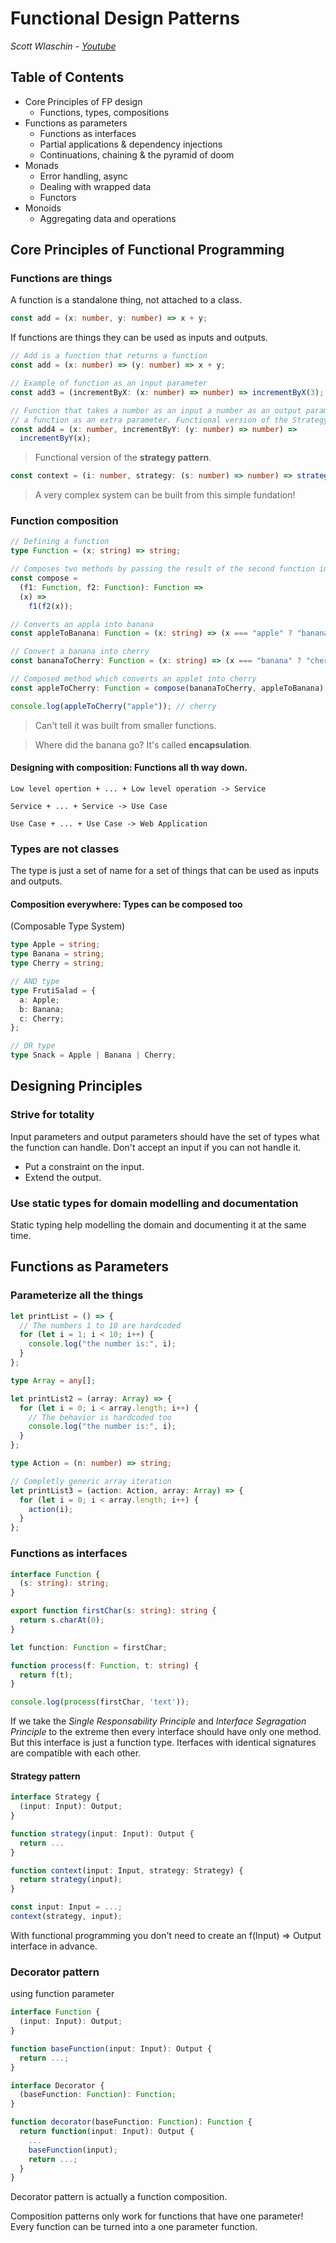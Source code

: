 # Functional Design Patterns

_Scott Wlaschin - [Youtube](https://youtu.be/srQt1NAHYC0)_

## Table of Contents

- Core Principles of FP design
  - Functions, types, compositions
- Functions as parameters
  - Functions as interfaces
  - Partial applications & dependency injections
  - Continuations, chaining & the pyramid of doom
- Monads
  - Error handling, async
  - Dealing with wrapped data
  - Functors
- Monoids
  - Aggregating data and operations

## Core Principles of Functional Programming

### Functions are things

A function is a standalone thing, not attached to a class.

```typescript
const add = (x: number, y: number) => x + y;
```

If functions are things they can be used as inputs and outputs.

```typescript
// Add is a function that returns a function
const add = (x: number) => (y: number) => x + y;

// Example of function as an input parameter
const add3 = (incrementByX: (x: number) => number) => incrementByX(3);

// Function that takes a number as an input a number as an output paramater and
// a function as an extra parameter. Functional version of the Strategy pattern.
const add4 = (x: number, incrementByY: (y: number) => number) =>
  incrementByY(x);
```

> Functional version of the **strategy pattern**.

```typescript
const context = (i: number, strategy: (s: number) => number) => strategy(i);
```

> A very complex system can be built from this simple fundation!

### Function composition

```typescript
// Defining a function
type Function = (x: string) => string;

// Composes two methods by passing the result of the second function into the firt one.
const compose =
  (f1: Function, f2: Function): Function =>
  (x) =>
    f1(f2(x));

// Converts an appla into banana
const appleToBanana: Function = (x: string) => (x === "apple" ? "banana" : x);

// Convert a banana into cherry
const bananaToCherry: Function = (x: string) => (x === "banana" ? "cherry" : x);

// Composed method which converts an applet into cherry
const appleToCherry: Function = compose(bananaToCherry, appleToBanana);

console.log(appleToCherry("apple")); // cherry
```

> Can't tell it was built from smaller functions.

> Where did the banana go? It's called **encapsulation**.

#### Designing with composition: Functions all th way down.

```
Low level opertion + ... + Low level operation -> Service

Service + ... + Service -> Use Case

Use Case + ... + Use Case -> Web Application
```

### Types are not classes

The type is just a set of name for a set of things that can be used as inputs and outputs.

#### Composition everywhere: Types can be composed too

(Composable Type System)

```typescript
type Apple = string;
type Banana = string;
type Cherry = string;

// AND type
type FrutiSalad = {
  a: Apple;
  b: Banana;
  c: Cherry;
};

// OR type
type Snack = Apple | Banana | Cherry;
```

## Designing Principles

### Strive for totality

Input parameters and output parameters should have the set of types what the
function can handle. Don't accept an input if you can not handle it.

- Put a constraint on the input.
- Extend the output.

### Use static types for domain modelling and documentation

Static typing help modelling the domain and documenting it at the same time.

## Functions as Parameters

### Parameterize all the things

```typescript
let printList = () => {
  // The numbers 1 to 10 are hardcoded
  for (let i = 1; i < 10; i++) {
    console.log("the number is:", i);
  }
};

type Array = any[];

let printList2 = (array: Array) => {
  for (let i = 0; i < array.length; i++) {
    // The behavior is hardcoded too
    console.log("the number is:", i);
  }
};

type Action = (n: number) => string;

// Completly generic array iteration
let printList3 = (action: Action, array: Array) => {
  for (let i = 0; i < array.length; i++) {
    action(i);
  }
};
```

### Functions as interfaces

```typescript
interface Function {
  (s: string): string;
}

export function firstChar(s: string): string {
  return s.charAt(0);
}

let function: Function = firstChar;

function process(f: Function, t: string) {
  return f(t);
}

console.log(process(firstChar, 'text'));
```

If we take the _Single Responsability Principle_ and _Interface Segragation
Principle_ to the extreme then every interface should have only one method.
But this interface is just a function type. Iterfaces with identical
signatures are compatible with each other.

#### Strategy pattern

```typescript
interface Strategy {
  (input: Input): Output;
}

function strategy(input: Input): Output {
  return ...
}

function context(input: Input, strategy: Strategy) {
  return strategy(input);
}

const input: Input = ...;
context(strategy, input);
```

With functional programming you don't need to create an f(Input) => Output
interface in advance.

### Decorator pattern

using function parameter

```typescript
interface Function {
  (input: Input): Output;
}

function baseFunction(input: Input): Output {
  return ...;
}

interface Decorator {
  (baseFunction: Function): Function;
}

function decorator(baseFunction: Function): Function {
  return function(input: Input): Output {
    ...
    baseFunction(input);
    return ...;
  }
}
```

Decorator pattern is actually a function composition.

Composition patterns only work for functions that have one parameter! Every 
function can be turned into a one parameter function. 

